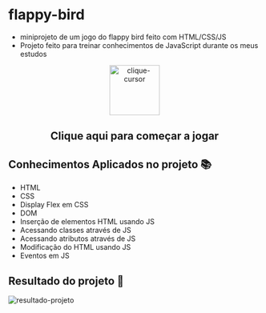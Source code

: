 # flappy-bird
- miniprojeto de um jogo do flappy bird feito com HTML/CSS/JS 
- Projeto feito para treinar conhecimentos de JavaScript durante os meus estudos

<div align="center">
 <a href="https://ojordany.github.io/flappy-bird/" alt='next'><img align=""src="https://cdn.discordapp.com/attachments/897609680073941012/963207775045971988/pngwing-edit.png" alt="clique-cursor" width="100px"></a>
 <h2>Clique aqui para começar a jogar</h2>
</div>
  
## Conhecimentos Aplicados no projeto 📚
- HTML 
- CSS
- Display Flex em CSS
- DOM
- Inserção de elementos HTML usando JS
- Acessando classes através de JS
- Acessando atributos através de JS
- Modificação do HTML usando JS
- Eventos em JS

## Resultado do projeto 🔎
<img src="https://cdn.discordapp.com/attachments/897609680073941012/963260674765619241/unknown.png" alt="resultado-projeto">
